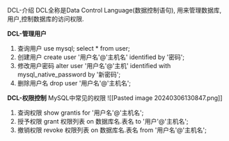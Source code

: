 DCL-介绍
DCL全称是Data Control Language(数据控制语句), 用来管理数据库, 用户,控制数据库的访问权限.

**DCL-管理用户**
1. 查询用户
use mysql;
select * from user;
2. 创建用户
create user '用户名'@'主机名' identified by '密码';
3. 修改用户密码
alter user '用户名'@'主机' identified with mysql_native_password by '新密码';
4. 删除用户名
drop user '用户名'@'主机名';

**DCL-权限控制**
MySQL中常见的权限
![[Pasted image 20240306130847.png]]
1. 查询权限
show grantis for '用户名'@'主机名';
2. 授予权限
grant 权限列表 on 数据库名.表名 to '用户'@'主机名';
3. 撤销权限
revoke 权限列表 on 数据库名.表名 from '用户名'@'主机名';
